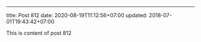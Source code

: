 ---
title: Post 812
date: 2020-08-19T11:12:56+07:00
updated: 2018-07-01T19:43:42+07:00

This is content of post 812